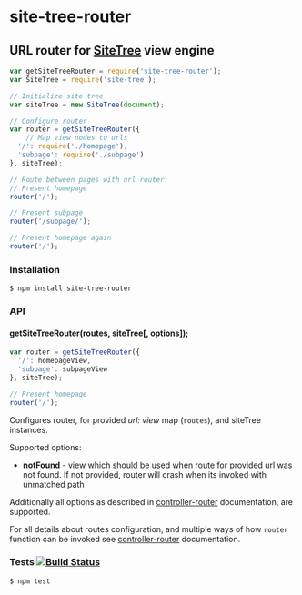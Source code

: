 # site-tree-router
## URL router for [SiteTree](https://github.com/medikoo/site-tree) view engine

```javascript
var getSiteTreeRouter = require('site-tree-router');
var SiteTree = require('site-tree');

// Initialize site tree
var siteTree = new SiteTree(document);

// Configure router
var router = getSiteTreeRouter({
	// Map view nodes to urls
  '/': require('./homepage'),
  'subpage': require('./subpage')
}, siteTree);

// Route between pages with url router:
// Present homepage
router('/');

// Present subpage
router('/subpage/');

// Present homepage again
router('/');
```

### Installation

	$ npm install site-tree-router

### API
#### getSiteTreeRouter(routes, siteTree[, options]);

```javascript
var router = getSiteTreeRouter({
  '/': homepageView,
  'subpage': subpageView
}, siteTree);

// Present homepage
router('/');
```

Configures router, for provided _url: view_ map (`routes`), and siteTree instances.

Supported options:

- __notFound__ - view which should be used when route for provided url was not found. If not provided, router will crash when its invoked with unmatched path

Additionally all options as described in [controller-router](https://github.com/medikoo/controller-router#getrouterroutes-options) documentation, are supported.

For all details about routes configuration, and multiple ways of how `router` function can be invoked see [controller-router](https://github.com/medikoo/controller-router#getrouterroutes-options) documentation.

### Tests [![Build Status](https://travis-ci.org/medikoo/site-tree-router.svg)](https://travis-ci.org/medikoo/site-tree-router)

	$ npm test

